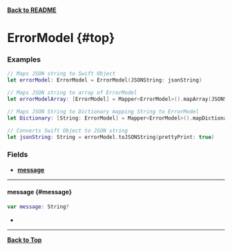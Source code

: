 

[**Back to README**](./README.md)
# ErrorModel {#top} 
### Examples
```swift
// Maps JSON string to Swift Object
let errorModel: ErrorModel = ErrorModel(JSONString: jsonString)

// Maps JSON string to array of ErrorModel
let errorModelArray: [ErrorModel] = Mapper<ErrorModel>().mapArray(JSONString: jsonString)

// Maps JSON String to Dictionary mapping String to ErrorModel
let Dictionary: [String: ErrorModel] = Mapper<ErrorModel>().mapDictionary(JSONString: jsonString);

// Converts Swift Object to JSON string
let jsonString: String = errorModel.toJSONString(prettyPrint: true)
```

### Fields 
 - [**message**](#message)

---


#### message   {#message}

```swift
var message: String?
```

- 

---


[**Back to Top**](#top)


